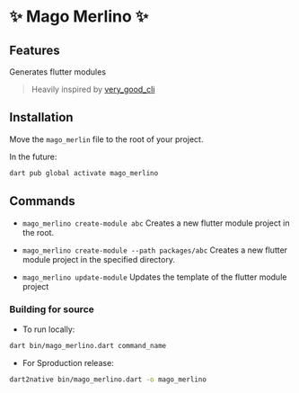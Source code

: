 # ✨ Mago Merlino ✨

## Features

Generates flutter modules

> Heavily inspired by [very_good_cli](<https://github.com/VeryGoodOpenSource/very_good_cli>)

## Installation

Move the `mago_merlin` file to the root of your project.

In the future:

```sh
dart pub global activate mago_merlino
```

## Commands

* `mago_merlino create-module abc`
Creates a new flutter module project in the root.

* `mago_merlino create-module --path packages/abc`
Creates a new flutter module project in the specified directory.

* `mago_merlino update-module`
Updates the template of the flutter module project

### Building for source

* To run locally:

```sh
dart bin/mago_merlino.dart command_name
```

* For Sproduction release:

```sh
dart2native bin/mago_merlino.dart -o mago_merlino
```
